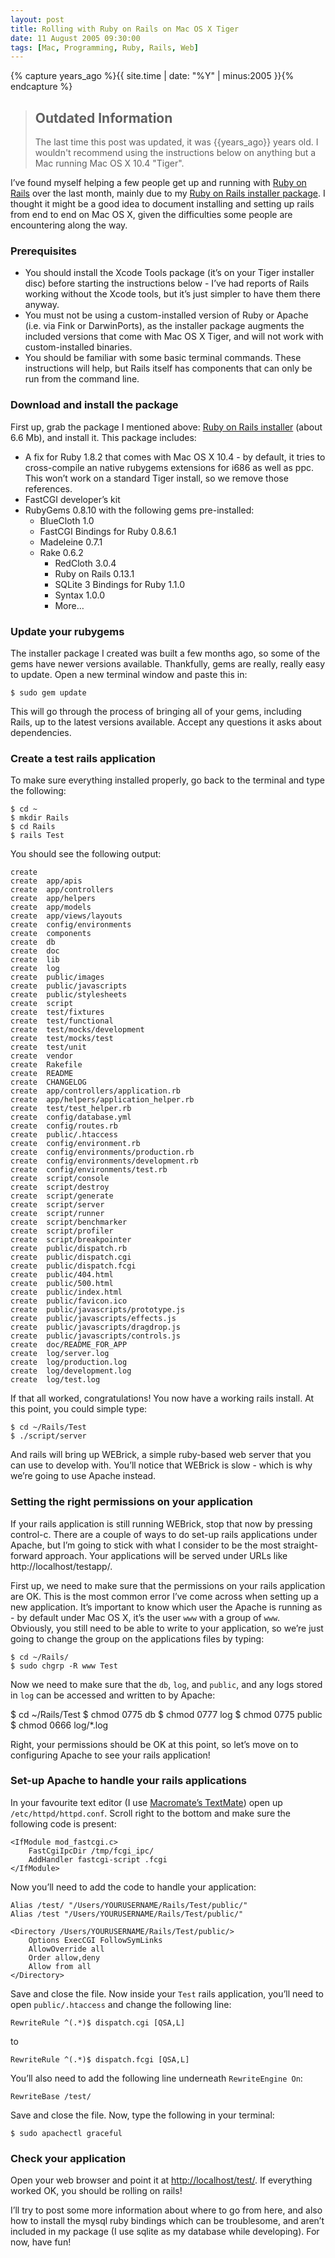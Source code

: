 ```yaml
---
layout: post
title: Rolling with Ruby on Rails on Mac OS X Tiger
date: 11 August 2005 09:30:00
tags: [Mac, Programming, Ruby, Rails, Web]
---
```


{% capture years_ago %}{{ site.time | date: "%Y" | minus:2005 }}{% endcapture %}

> ## Outdated Information
>
> The last time this post was updated, it was {{years_ago}} years old. I wouldn't recommend using the instructions below on anything but a Mac running Mac OS X 10.4 "Tiger".

I’ve found myself helping a few people get up and running with [Ruby on Rails][1] over the last month, mainly due to my [Ruby on Rails installer package][2]. I thought it might be a good idea to document installing and setting up rails from end to end on Mac OS X, given the difficulties some people are encountering along the way.

### Prerequisites

* You should install the Xcode Tools package (it’s on your Tiger installer disc) before starting the instructions below - I’ve had reports of Rails working without the Xcode tools, but it’s just simpler to have them there anyway.
* You must not be using a custom-installed version of Ruby or Apache (i.e. via Fink or DarwinPorts), as the installer package augments the included versions that come with Mac OS X Tiger, and will not work with custom-installed binaries.
* You should be familiar with some basic terminal commands. These instructions will help, but Rails itself has components that can only be run from the command line.

### Download and install the package

First up, grab the package I mentioned above: [Ruby on Rails installer][2] (about 6.6 Mb), and install it. This package includes:

* A fix for Ruby 1.8.2 that comes with Mac OS X 10.4 - by default, it tries to cross-compile an native rubygems extensions for i686 as well as ppc. This won’t work on a standard Tiger install, so we remove those references.
* FastCGI developer’s kit
* RubyGems 0.8.10 with the following gems pre-installed:
  * BlueCloth 1.0
  * FastCGI Bindings for Ruby 0.8.6.1
  * Madeleine 0.7.1
  * Rake 0.6.2
    * RedCloth 3.0.4
    * Ruby on Rails 0.13.1
    * SQLite 3 Bindings for Ruby 1.1.0
    * Syntax 1.0.0
    * More…

### Update your rubygems

The installer package I created was built a few months ago, so some of the gems have newer versions available. Thankfully, gems are really, really easy to update. Open a new terminal window and paste this in:

    $ sudo gem update

This will go through the process of bringing all of your gems, including Rails, up to the latest versions available. Accept any questions it asks about dependencies.

### Create a test rails application

To make sure everything installed properly, go back to the terminal and type the following:

    $ cd ~
    $ mkdir Rails
    $ cd Rails
    $ rails Test

You should see the following output:

    create
    create  app/apis
    create  app/controllers
    create  app/helpers
    create  app/models
    create  app/views/layouts
    create  config/environments
    create  components
    create  db
    create  doc
    create  lib
    create  log
    create  public/images
    create  public/javascripts
    create  public/stylesheets
    create  script
    create  test/fixtures
    create  test/functional
    create  test/mocks/development
    create  test/mocks/test
    create  test/unit
    create  vendor
    create  Rakefile
    create  README
    create  CHANGELOG
    create  app/controllers/application.rb
    create  app/helpers/application_helper.rb
    create  test/test_helper.rb
    create  config/database.yml
    create  config/routes.rb
    create  public/.htaccess
    create  config/environment.rb
    create  config/environments/production.rb
    create  config/environments/development.rb
    create  config/environments/test.rb
    create  script/console
    create  script/destroy
    create  script/generate
    create  script/server
    create  script/runner
    create  script/benchmarker
    create  script/profiler
    create  script/breakpointer
    create  public/dispatch.rb
    create  public/dispatch.cgi
    create  public/dispatch.fcgi
    create  public/404.html
    create  public/500.html
    create  public/index.html
    create  public/favicon.ico
    create  public/javascripts/prototype.js
    create  public/javascripts/effects.js
    create  public/javascripts/dragdrop.js
    create  public/javascripts/controls.js
    create  doc/README_FOR_APP
    create  log/server.log
    create  log/production.log
    create  log/development.log
    create  log/test.log

If that all worked, congratulations! You now have a working rails install. At this point, you could simple type:

    $ cd ~/Rails/Test
    $ ./script/server

And rails will bring up WEBrick, a simple ruby-based web server that you can use to develop with. You’ll notice that WEBrick is slow - which is why we’re going to use Apache instead.

### Setting the right permissions on your application

If your rails application is still running WEBrick, stop that now by pressing control-c. There are a couple of ways to do set-up rails applications under Apache, but I’m going to stick with what I consider to be the most straight-forward approach. Your applications will be served under URLs like http://localhost/testapp/.

First up, we need to make sure that the permissions on your rails application are OK. This is the most common error I’ve come across when setting up a new application. It’s important to know which user the Apache is running as - by default under Mac OS X, it’s the user `www` with a group of `www`. Obviously, you still need to be able to write to your application, so we’re just going to change the group on the applications files by typing:

    $ cd ~/Rails/
    $ sudo chgrp -R www Test

Now we need to make sure that the `db`, `log`, and `public`, and any logs stored in `log` can be accessed and written to by Apache:

  $ cd ~/Rails/Test
  $ chmod 0775 db
  $ chmod 0777 log
  $ chmod 0775 public
  $ chmod 0666 log/*.log

Right, your permissions should be OK at this point, so let’s move on to configuring Apache to see your rails application!

### Set-up Apache to handle your rails applications

In your favourite text editor (I use [Macromate’s TextMate][3]) open up `/etc/httpd/httpd.conf`. Scroll right to the bottom and make sure the following code is present:


    <IfModule mod_fastcgi.c>
        FastCgiIpcDir /tmp/fcgi_ipc/
        AddHandler fastcgi-script .fcgi
    </IfModule>


Now you’ll need to add the code to handle your application:


    Alias /test/ "/Users/YOURUSERNAME/Rails/Test/public/"
    Alias /test "/Users/YOURUSERNAME/Rails/Test/public/"

    <Directory /Users/YOURUSERNAME/Rails/Test/public/>
        Options ExecCGI FollowSymLinks
        AllowOverride all
        Order allow,deny
        Allow from all
    </Directory>


Save and close the file. Now inside your `Test` rails application, you’ll need to open `public/.htaccess` and change the following line:

    RewriteRule ^(.*)$ dispatch.cgi [QSA,L]

to

    RewriteRule ^(.*)$ dispatch.fcgi [QSA,L]

You’ll also need to add the following line underneath `RewriteEngine On`:

    RewriteBase /test/

Save and close the file. Now, type the following in your terminal:

    $ sudo apachectl graceful

### Check your application

Open your web browser and point it at [http://localhost/test/][4]. If everything worked OK, you should be rolling on rails!

I’ll try to post some more information about where to go from here, and also how to install the mysql ruby bindings which can be troublesome, and aren’t included in my package (I use sqlite as my database while developing). For now, have fun!

 [1]: http://www.rubyonrails.com/
 [2]: /2005/12/14/ruby-on-rails-1-installer-for-mac-os-x-tiger.html
 [3]: http://www.macromates.com/
 [4]: http://localhost/test/
